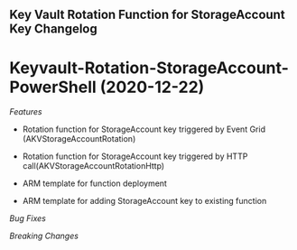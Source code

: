 ## Key Vault Rotation Function for StorageAccount Key Changelog

<a name="KeyVault-Rotation-StorageAccount-PowerShell"></a>

# Keyvault-Rotation-StorageAccount-PowerShell (2020-12-22)

*Features*

* Rotation function for StorageAccount key triggered by Event Grid (AKVStorageAccountRotation)

* Rotation function for StorageAccount key triggered by HTTP call(AKVStorageAccountRotationHttp)

* ARM template for function deployment

* ARM template for adding StorageAccount key to existing function

*Bug Fixes*

*Breaking Changes*
